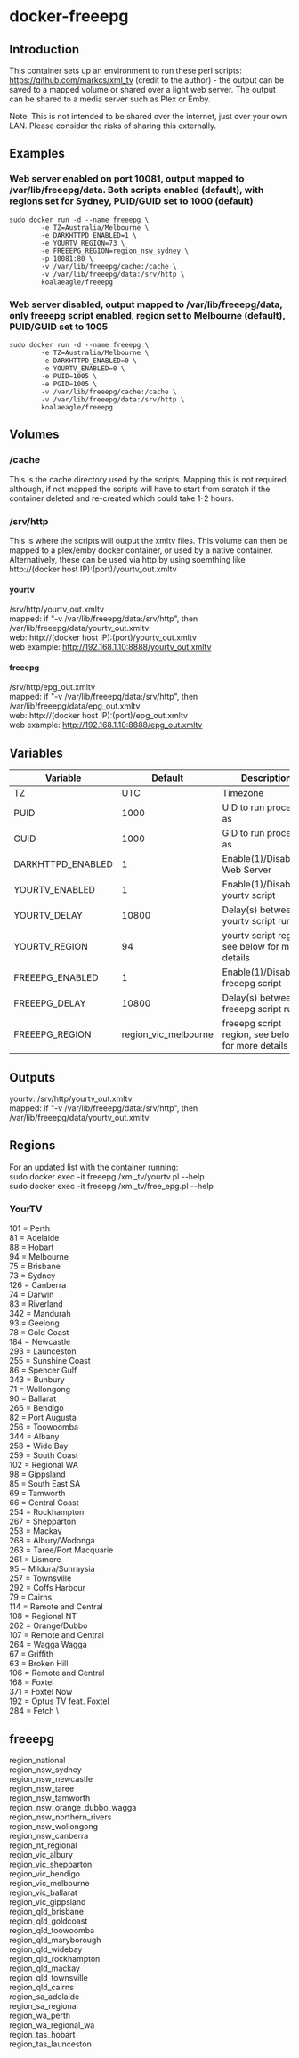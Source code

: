 # docker-freeepg
## Introduction

This container sets up an environment to run these perl scripts: https://github.com/markcs/xml_tv (credit to the author) - the output can be saved to a mapped volume or shared over a light web server. The output can be shared to a media server such as Plex or Emby.

Note: This is not intended to be shared over the internet, just over your own LAN. Please consider the risks of sharing this externally.

## Examples
### Web server enabled on port 10081, output mapped to /var/lib/freeepg/data. Both scripts enabled (default), with regions set for Sydney, PUID/GUID set to 1000 (default)

```
sudo docker run -d --name freeepg \
        -e TZ=Australia/Melbourne \
        -e DARKHTTPD_ENABLED=1 \
        -e YOURTV_REGION=73 \
        -e FREEEPG_REGION=region_nsw_sydney \
        -p 10081:80 \
        -v /var/lib/freeepg/cache:/cache \
        -v /var/lib/freeepg/data:/srv/http \
        koalaeagle/freeepg
```
        
### Web server disabled, output mapped to /var/lib/freeepg/data, only freeepg script enabled, region set to Melbourne (default), PUID/GUID set to 1005

```
sudo docker run -d --name freeepg \
        -e TZ=Australia/Melbourne \
        -e DARKHTTPD_ENABLED=0 \
        -e YOURTV_ENABLED=0 \
        -e PUID=1005 \
        -e PGID=1005 \
        -v /var/lib/freeepg/cache:/cache \
        -v /var/lib/freeepg/data:/srv/http \
        koalaeagle/freeepg
```

## Volumes
### /cache
This is the cache directory used by the scripts. Mapping this is not required, although, if not mapped the scripts will have to start from scratch if the container deleted and re-created which could take 1-2 hours.
### /srv/http
This is where the scripts will output the xmltv files. This volume can then be mapped to a plex/emby docker container, or used by a native container. Alternatively, these can be used via http by using soemthing like http://(docker host IP):(port)/yourtv_out.xmltv
#### yourtv
/srv/http/yourtv_out.xmltv \
mapped: if "-v /var/lib/freeepg/data:/srv/http", then /var/lib/freeepg/data/yourtv_out.xmltv \
web: http://(docker host IP):(port)/yourtv_out.xmltv \
web example: http://192.168.1.10:8888/yourtv_out.xmltv
#### freeepg
/srv/http/epg_out.xmltv \
mapped: if "-v /var/lib/freeepg/data:/srv/http", then /var/lib/freeepg/data/epg_out.xmltv \
web: http://(docker host IP):(port)/epg_out.xmltv \
web example: http://192.168.1.10:8888/epg_out.xmltv


## Variables


|Variable         |Default|Description                 |
|-----------------|----|-------------------------------|
|TZ               |UTC | Timezone |
|PUID             |1000|UID to run process as  |
|GUID             |1000|GID to run process as  |
|DARKHTTPD_ENABLED|1|Enable(1)/Disable(2) Web Server   |
|YOURTV_ENABLED   |1|Enable(1)/Disable(2) yourtv script              |
|YOURTV_DELAY     |10800| Delay(s) between yourtv script runs|
|YOURTV_REGION    |94| yourtv script region, see below for more details|
|FREEEPG_ENABLED   |1|Enable(1)/Disable(2) freeepg script              |
|FREEEPG_DELAY     |10800| Delay(s) between freeepg script runs|
|FREEEPG_REGION    |region_vic_melbourne| freeepg script region, see below for more details|


## Outputs

yourtv: /srv/http/yourtv_out.xmltv \
mapped: if "-v /var/lib/freeepg/data:/srv/http", then /var/lib/freeepg/data/yourtv_out.xmltv

## Regions
For an updated list with the container running: \
sudo docker exec -it freeepg /xml_tv/yourtv.pl --help \
sudo docker exec -it freeepg /xml_tv/free_epg.pl --help


### YourTV
101     =       Perth \
81      =       Adelaide \
88      =       Hobart \
94      =       Melbourne \
75      =       Brisbane \
73      =       Sydney \
126     =       Canberra \
74      =       Darwin \
83      =       Riverland \
342     =       Mandurah \
93      =       Geelong \
78      =       Gold Coast \
184     =       Newcastle \
293     =       Launceston \
255     =       Sunshine Coast \
86      =       Spencer Gulf \
343     =       Bunbury \
71      =       Wollongong \
90      =       Ballarat \
266     =       Bendigo \
82      =       Port Augusta \
256     =       Toowoomba \
344     =       Albany \
258     =       Wide Bay \
259     =       South Coast \
102     =       Regional WA \
98      =       Gippsland \
85      =       South East SA \
69      =       Tamworth \
66      =       Central Coast \
254     =       Rockhampton \
267     =       Shepparton \
253     =       Mackay \
268     =       Albury/Wodonga \
263     =       Taree/Port Macquarie \
261     =       Lismore \
95      =       Mildura/Sunraysia \
257     =       Townsville \
292     =       Coffs Harbour \
79      =       Cairns \
114     =       Remote and Central \
108     =       Regional NT \
262     =       Orange/Dubbo \
107     =       Remote and Central \
264     =       Wagga Wagga \
67      =       Griffith \
63      =       Broken Hill \
106     =       Remote and Central \
168     =       Foxtel \
371     =       Foxtel Now \
192     =       Optus TV feat. Foxtel \
284     =       Fetch \

## freeepg
region_national \
region_nsw_sydney \
region_nsw_newcastle \
region_nsw_taree \
region_nsw_tamworth \
region_nsw_orange_dubbo_wagga \
region_nsw_northern_rivers \
region_nsw_wollongong \
region_nsw_canberra \
region_nt_regional \
region_vic_albury \
region_vic_shepparton \
region_vic_bendigo \
region_vic_melbourne \
region_vic_ballarat \
region_vic_gippsland \
region_qld_brisbane \
region_qld_goldcoast \
region_qld_toowoomba \
region_qld_maryborough \
region_qld_widebay \
region_qld_rockhampton \
region_qld_mackay \
region_qld_townsville \
region_qld_cairns \
region_sa_adelaide \
region_sa_regional \
region_wa_perth \
region_wa_regional_wa \
region_tas_hobart \
region_tas_launceston
